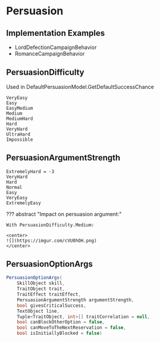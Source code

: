 # Persuasion

## Implementation Examples

* LordDefectionCampaignBehavior
* RomanceCampaignBehavior

## PersuasionDifficulty

Used in DefaultPersuasionModel.GetDefaultSuccessChance

    VeryEasy
    Easy
    EasyMedium
    Medium
    MediumHard
    Hard
    VeryHard
    UltraHard
    Impossible


## PersuasionArgumentStrength

    ExtremelyHard = -3
    VeryHard
    Hard
    Normal
    Easy
    VeryEasy
    ExtremelyEasy

??? abstract "Impact on persuasion argument:"

    With PersuasionDifficulty.Medium:

    <center>
    ![](https://imgur.com/cVU0hOH.png)
    </center>


## PersuasionOptionArgs

``` cs
PersuasionOptionArgs(
    SkillObject skill,
    TraitObject trait,
    TraitEffect traitEffect,
    PersuasionArgumentStrength argumentStrength,
    bool givesCriticalSuccess,
    TextObject line,
    Tuple<TraitObject, int>[] traitCorrelation = null,
    bool canBlockOtherOption = false,
    bool canMoveToTheNextReservation = false,
    bool isInitiallyBlocked = false)
```

